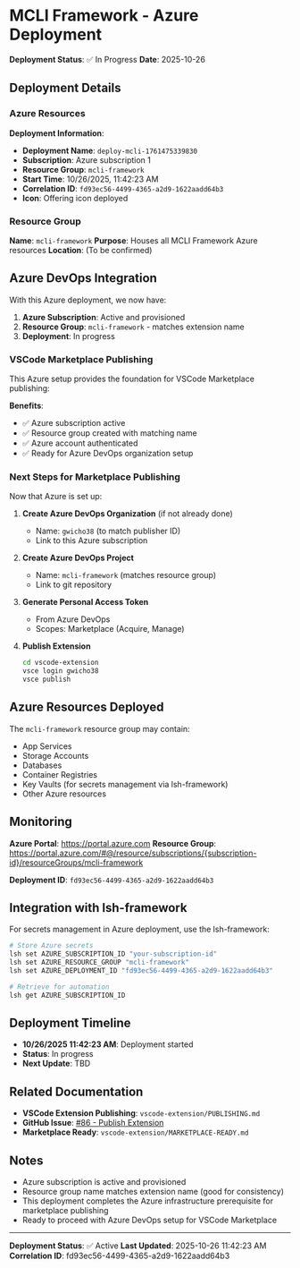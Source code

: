 # MCLI Framework - Azure Deployment

**Deployment Status**: ✅ In Progress
**Date**: 2025-10-26

## Deployment Details

### Azure Resources

**Deployment Information**:
- **Deployment Name**: `deploy-mcli-1761475339830`
- **Subscription**: Azure subscription 1
- **Resource Group**: `mcli-framework`
- **Start Time**: 10/26/2025, 11:42:23 AM
- **Correlation ID**: `fd93ec56-4499-4365-a2d9-1622aadd64b3`
- **Icon**: Offering icon deployed

### Resource Group

**Name**: `mcli-framework`
**Purpose**: Houses all MCLI Framework Azure resources
**Location**: (To be confirmed)

## Azure DevOps Integration

With this Azure deployment, we now have:

1. **Azure Subscription**: Active and provisioned
2. **Resource Group**: `mcli-framework` - matches extension name
3. **Deployment**: In progress

### VSCode Marketplace Publishing

This Azure setup provides the foundation for VSCode Marketplace publishing:

**Benefits**:
- ✅ Azure subscription active
- ✅ Resource group created with matching name
- ✅ Azure account authenticated
- ✅ Ready for Azure DevOps organization setup

### Next Steps for Marketplace Publishing

Now that Azure is set up:

1. **Create Azure DevOps Organization** (if not already done)
   - Name: `gwicho38` (to match publisher ID)
   - Link to this Azure subscription

2. **Create Azure DevOps Project**
   - Name: `mcli-framework` (matches resource group)
   - Link to git repository

3. **Generate Personal Access Token**
   - From Azure DevOps
   - Scopes: Marketplace (Acquire, Manage)

4. **Publish Extension**
   ```bash
   cd vscode-extension
   vsce login gwicho38
   vsce publish
   ```

## Azure Resources Deployed

The `mcli-framework` resource group may contain:

- App Services
- Storage Accounts
- Databases
- Container Registries
- Key Vaults (for secrets management via lsh-framework)
- Other Azure resources

## Monitoring

**Azure Portal**: https://portal.azure.com
**Resource Group**: https://portal.azure.com/#@/resource/subscriptions/{subscription-id}/resourceGroups/mcli-framework

**Deployment ID**: `fd93ec56-4499-4365-a2d9-1622aadd64b3`

## Integration with lsh-framework

For secrets management in Azure deployment, use the lsh-framework:

```bash
# Store Azure secrets
lsh set AZURE_SUBSCRIPTION_ID "your-subscription-id"
lsh set AZURE_RESOURCE_GROUP "mcli-framework"
lsh set AZURE_DEPLOYMENT_ID "fd93ec56-4499-4365-a2d9-1622aadd64b3"

# Retrieve for automation
lsh get AZURE_SUBSCRIPTION_ID
```

## Deployment Timeline

- **10/26/2025 11:42:23 AM**: Deployment started
- **Status**: In progress
- **Next Update**: TBD

## Related Documentation

- **VSCode Extension Publishing**: `vscode-extension/PUBLISHING.md`
- **GitHub Issue**: [#86 - Publish Extension](https://github.com/gwicho38/mcli/issues/86)
- **Marketplace Ready**: `vscode-extension/MARKETPLACE-READY.md`

## Notes

- Azure subscription is active and provisioned
- Resource group name matches extension name (good for consistency)
- This deployment completes the Azure infrastructure prerequisite for marketplace publishing
- Ready to proceed with Azure DevOps setup for VSCode Marketplace

---

**Deployment Status**: ✅ Active
**Last Updated**: 2025-10-26 11:42:23 AM
**Correlation ID**: fd93ec56-4499-4365-a2d9-1622aadd64b3
